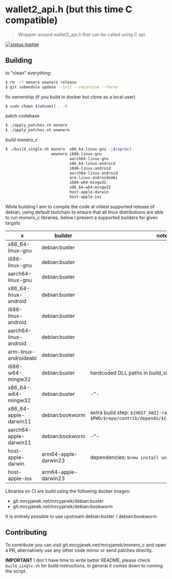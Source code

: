 # wallet2_api.h (but this time C compatible)

> Wrapper around wallet2_api.h that can be called using C api.

[![status-badge](https://ci.mrcyjanek.net/api/badges/5/status.svg?branch=rewrite-wip)](https://ci.mrcyjanek.net/repos/5/branches/rewrite-wip)

## Building

to "clean" everything:

```bash
$ rm -rf monero wownero release
$ git submodule update --init --recursive --force
```

fix ownership (if you build in docker but clone as a local user)

```bash
$ sudo chown $(whoami) . -R
```

patch codebase

```bash
$ ./apply_patches.sh monero
$ ./apply_patches.sh wownero
```

build monero_c

```bash
$ ./build_single.sh monero  x86_64-linux-gnu -j$(nproc)
                    wownero i686-linux-gnu
                            aarch64-linux-gnu
                            x86_64-linux-android
                            i686-linux-android
                            aarch64-linux-android
                            arm-linux-androideabi
                            i686-w64-mingw32
                            x86_64-w64-mingw32
                            host-apple-darwin
                            host-apple-ios
```

While building I aim to compile the code at oldest supported release of debian, using default toolchain to ensure that all linux distributions are able to run monero_c libraries, below I present a supported builders for given targets

|           x            | builder              | notes |
| ---------------------- | -------------------- | ----- |
| x86_64-linux-gnu       | debian:buster        |       |
| i686-linux-gnu         | debian:buster        |       |
| aarch64-linux-gnu      | debian:buster        |       |
| x86_64-linux-android   | debian:buster        |       |
| i686-linux-android     | debian:buster        |       |
| aarch64-linux-android  | debian:buster        |       |
| arm-linux-androideabi  | debian:buster        |       |
| i686-w64-mingw32       | debian:buster        | hardcoded DLL paths in build_single.sh |
| x86_64-w64-mingw32     | debian:buster        |  -"-  |
| x86_64-apple-darwin11  | debian:bookworm      | extra build step: `${HOST_ABI}-ranlib $PWD/$repo/contrib/depends/${HOST_ABI}/lib/libpolyseed.a` |
| aarch64-apple-darwin11 | debian:bookworm      |  -"-  |
| host-apple-darwin      | arm64-apple-darwin23 | dependencies: `brew install unbound boost zmq` |
| host-apple-ios         | arm64-apple-darwin23 |       |

Libraries on CI are build using the following docker images:
- git.mrcyjanek.net/mrcyjanek/debian:buster
- git.mrcyjanek.net/mrcyjanek/debian:bookworm

It is entirely possible to use upstream debian:buster / debian:bookworm

## Contributing

To contribute you can visit git.mrcyjanek.net/mrcyjanek/monero_c and open a PR, alternatively use any other code mirror or send patches directly.

**IMPORTANT** I don't have time to write better README, please check `build_single.sh` for build instructions, in general it comes down to running the script.